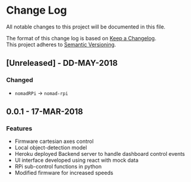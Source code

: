 # Change Log
All notable changes to this project will be documented in this file.

The format of this change log is based on [Keep a Changelog](http://keepachangelog.com/).  
This project adheres to [Semantic Versioning](http://semver.org/).

## [Unreleased] - DD-MAY-2018
### Changed
- `nomadRPi` -> `nomad-rpi`

## 0.0.1 - 17-MAR-2018
### Features
- Firmware cartesian axes control
- Local object-detection model
- Heroku deployed Backend server to handle dashboard control events
- UI interface developed using react with mock data
- RPi sub-control functions in python
- Modified firmware for increased speeds
